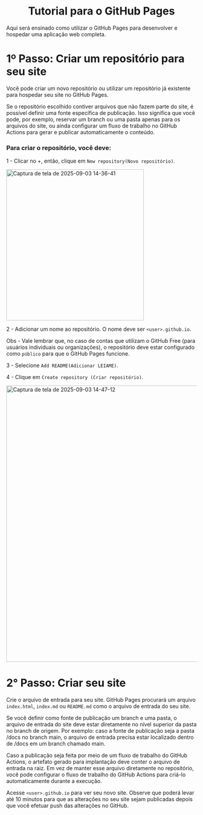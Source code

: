 <h1 align="center">Tutorial para o GitHub Pages</h1>
Aqui será ensinado como utilizar o GitHub Pages para desenvolver e hospedar uma aplicação web completa.

# 1º Passo: Criar um repositório para seu site

Você pode criar um novo repositório ou utilizar um repositório já existente para hospedar seu site no GitHub Pages.

Se o repositório escolhido contiver arquivos que não fazem parte do site, é possível definir uma fonte específica de publicação. Isso significa que você pode, por exemplo, 
reservar um branch ou uma pasta apenas para os arquivos do site, ou ainda configurar um fluxo de trabalho no GitHub Actions para gerar e publicar automaticamente o conteúdo.



<h3>Para criar o repositório, você deve: </h3>

1 - Clicar no +, então, clique em `New repository(Novo repositório)`.

<img width="364" height="400" alt="Captura de tela de 2025-09-03 14-36-41" src="https://github.com/user-attachments/assets/1c7f2828-5c12-4e7e-9e30-8fc1160552c4" />

2 - Adicionar um nome ao repositório. O nome deve ser `<user>.github.io`.

Obs - Vale lembrar que, no caso de contas que utilizam o GitHub Free (para usuários individuais ou organizações), o repositório deve estar configurado como `público` para que o GitHub Pages funcione.

3 - Selecione `Add README(Adicionar LEIAME)`.

4 - Clique em `Create repository (Criar repositório)`.

<img width="748" height="731" alt="Captura de tela de 2025-09-03 14-47-12" src="https://github.com/user-attachments/assets/99f5ecb0-9b3b-41b6-bdd9-5f2795e89cd8" />

# 2° Passo: Criar seu site

Crie o arquivo de entrada para seu site. GitHub Pages procurará um arquivo `index.html`, `index.md` ou `README.md` como o arquivo de entrada do seu site.

Se você definir como fonte de publicação um branch e uma pasta, o arquivo de entrada do site deve estar diretamente no nível superior da pasta no branch de origem. 
Por exemplo: caso a fonte de publicação seja a pasta /docs no branch main, o arquivo de entrada precisa estar localizado dentro de /docs em um branch chamado main.

Caso a publicação seja feita por meio de um fluxo de trabalho do GitHub Actions, o artefato gerado para implantação deve conter o arquivo de entrada na raiz. 
Em vez de manter esse arquivo diretamente no repositório, você pode configurar o fluxo de trabalho do GitHub Actions para criá-lo automaticamente durante a execução.

Acesse `<user>.github.io` para ver seu novo site. Observe que poderá levar até 10 minutos para que as alterações no seu site sejam publicadas depois que você efetuar push das alterações no GitHub.
